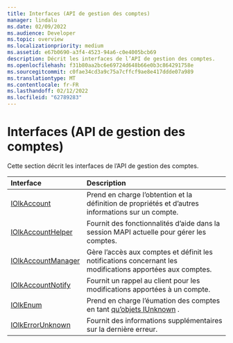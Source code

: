 ```yaml
---
title: Interfaces (API de gestion des comptes)
manager: lindalu
ms.date: 02/09/2022
ms.audience: Developer
ms.topic: overview
ms.localizationpriority: medium
ms.assetid: e67b0690-a3f4-4523-94a6-c0e4005bcb69
description: Décrit les interfaces de l’API de gestion des comptes.
ms.openlocfilehash: f31b80aa2bc6e69724d648b66e0b3c864291758e
ms.sourcegitcommit: c0fae34cd3a9c75a7cffcf9ae8e417ddde07a989
ms.translationtype: MT
ms.contentlocale: fr-FR
ms.lasthandoff: 02/12/2022
ms.locfileid: "62789283"
---
```

# <a name="interfaces-account-management-api"></a>Interfaces (API de gestion des comptes)

Cette section décrit les interfaces de l’API de gestion des comptes.
  
|**Interface**|**Description**|
|:-----|:-----|
|[IOlkAccount](iolkaccount.md) |Prend en charge l’obtention et la définition de propriétés et d’autres informations sur un compte. |
|[IOlkAccountHelper](iolkaccounthelper.md) |Fournit des fonctionnalités d’aide dans la session MAPI actuelle pour gérer les comptes. |
|[IOlkAccountManager](iolkaccountmanager.md) |Gère l’accès aux comptes et définit les notifications concernant les modifications apportées aux comptes. |
|[IOlkAccountNotify](iolkaccountnotify.md) |Fournit un rappel au client pour les modifications apportées à un compte. |
|[IOlkEnum](iolkenum.md) |Prend en charge l’éumation des comptes en tant [qu’objets IUnknown](/windows/desktop/api/unknwn/nn-unknwn-iunknown.md) . |
|[IOlkErrorUnknown](iolkerrorunknown.md) |Fournit des informations supplémentaires sur la dernière erreur. |
